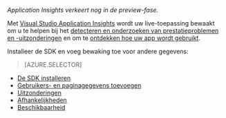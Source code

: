 
*Application Insights verkeert nog in de preview-fase.*

<a name="selector1"></a>

Met [Visual Studio Application Insights](../articles/application-insights/app-insights-overview.md) wordt uw live-toepassing bewaakt om u te helpen bij het [detecteren en onderzoeken van prestatieproblemen en -uitzonderingen](../articles/application-insights/app-insights-detect-triage-diagnose.md) en om te [ontdekken hoe uw app wordt gebruikt](../articles/application-insights/app-insights-overview-usage.md). 

Installeer de SDK en voeg bewaking toe voor andere gegevens:

> [AZURE.SELECTOR]
- [De SDK installeren](../articles/application-insights/app-insights-asp-net.md#selector1)
- [Gebruikers- en paginagegevens toevoegen](../articles/application-insights/app-insights-javascript.md#selector1)
- [Uitzonderingen](../articles/application-insights/app-insights-asp-net-exceptions.md#selector1)
- [Afhankelijkheden](../articles/application-insights/app-insights-asp-net-dependencies.md#selector1)
- [Beschikbaarheid](../articles/application-insights/app-insights-monitor-web-app-availability.md#selector1)




<!--HONumber=Jun16_HO2-->


